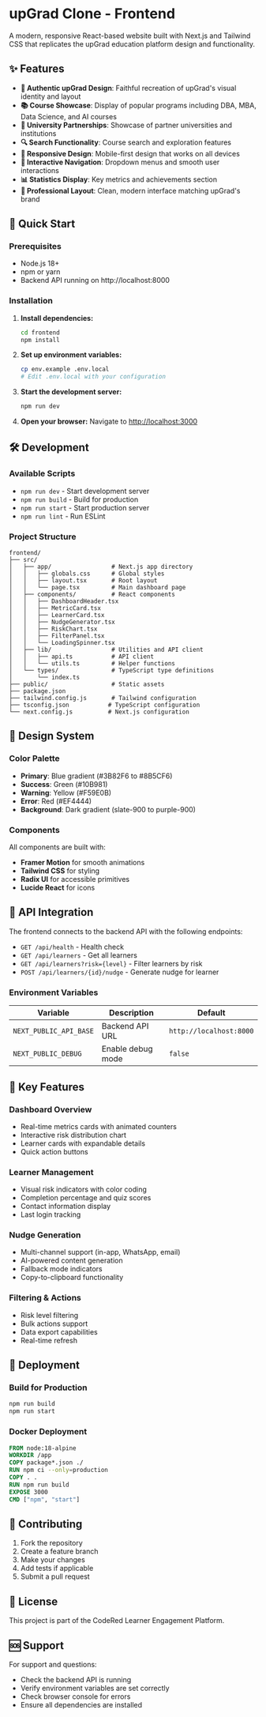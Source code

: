 # upGrad Clone - Frontend

A modern, responsive React-based website built with Next.js and Tailwind CSS that replicates the upGrad education platform design and functionality.

## ✨ Features

- **🎨 Authentic upGrad Design**: Faithful recreation of upGrad's visual identity and layout
- **📚 Course Showcase**: Display of popular programs including DBA, MBA, Data Science, and AI courses
- **🏫 University Partnerships**: Showcase of partner universities and institutions
- **🔍 Search Functionality**: Course search and exploration features
- **📱 Responsive Design**: Mobile-first design that works on all devices
- **🎯 Interactive Navigation**: Dropdown menus and smooth user interactions
- **📊 Statistics Display**: Key metrics and achievements section
- **💼 Professional Layout**: Clean, modern interface matching upGrad's brand

## 🚀 Quick Start

### Prerequisites

- Node.js 18+ 
- npm or yarn
- Backend API running on http://localhost:8000

### Installation

1. **Install dependencies:**
   ```bash
   cd frontend
   npm install
   ```

2. **Set up environment variables:**
   ```bash
   cp env.example .env.local
   # Edit .env.local with your configuration
   ```

3. **Start the development server:**
   ```bash
   npm run dev
   ```

4. **Open your browser:**
   Navigate to [http://localhost:3000](http://localhost:3000)

## 🛠️ Development

### Available Scripts

- `npm run dev` - Start development server
- `npm run build` - Build for production
- `npm run start` - Start production server
- `npm run lint` - Run ESLint

### Project Structure

```
frontend/
├── src/
│   ├── app/                 # Next.js app directory
│   │   ├── globals.css      # Global styles
│   │   ├── layout.tsx       # Root layout
│   │   └── page.tsx         # Main dashboard page
│   ├── components/          # React components
│   │   ├── DashboardHeader.tsx
│   │   ├── MetricCard.tsx
│   │   ├── LearnerCard.tsx
│   │   ├── NudgeGenerator.tsx
│   │   ├── RiskChart.tsx
│   │   ├── FilterPanel.tsx
│   │   └── LoadingSpinner.tsx
│   ├── lib/                 # Utilities and API client
│   │   ├── api.ts           # API client
│   │   └── utils.ts         # Helper functions
│   └── types/               # TypeScript type definitions
│       └── index.ts
├── public/                  # Static assets
├── package.json
├── tailwind.config.js       # Tailwind configuration
├── tsconfig.json           # TypeScript configuration
└── next.config.js          # Next.js configuration
```

## 🎨 Design System

### Color Palette

- **Primary**: Blue gradient (#3B82F6 to #8B5CF6)
- **Success**: Green (#10B981)
- **Warning**: Yellow (#F59E0B)
- **Error**: Red (#EF4444)
- **Background**: Dark gradient (slate-900 to purple-900)

### Components

All components are built with:
- **Framer Motion** for smooth animations
- **Tailwind CSS** for styling
- **Radix UI** for accessible primitives
- **Lucide React** for icons

## 🔌 API Integration

The frontend connects to the backend API with the following endpoints:

- `GET /api/health` - Health check
- `GET /api/learners` - Get all learners
- `GET /api/learners?risk={level}` - Filter learners by risk
- `POST /api/learners/{id}/nudge` - Generate nudge for learner

### Environment Variables

| Variable | Description | Default |
|----------|-------------|---------|
| `NEXT_PUBLIC_API_BASE` | Backend API URL | `http://localhost:8000` |
| `NEXT_PUBLIC_DEBUG` | Enable debug mode | `false` |

## 🎯 Key Features

### Dashboard Overview
- Real-time metrics cards with animated counters
- Interactive risk distribution chart
- Learner cards with expandable details
- Quick action buttons

### Learner Management
- Visual risk indicators with color coding
- Completion percentage and quiz scores
- Contact information display
- Last login tracking

### Nudge Generation
- Multi-channel support (in-app, WhatsApp, email)
- AI-powered content generation
- Fallback mode indicators
- Copy-to-clipboard functionality

### Filtering & Actions
- Risk level filtering
- Bulk actions support
- Data export capabilities
- Real-time refresh

## 🚀 Deployment

### Build for Production

```bash
npm run build
npm run start
```

### Docker Deployment

```dockerfile
FROM node:18-alpine
WORKDIR /app
COPY package*.json ./
RUN npm ci --only=production
COPY . .
RUN npm run build
EXPOSE 3000
CMD ["npm", "start"]
```

## 🤝 Contributing

1. Fork the repository
2. Create a feature branch
3. Make your changes
4. Add tests if applicable
5. Submit a pull request

## 📄 License

This project is part of the CodeRed Learner Engagement Platform.

## 🆘 Support

For support and questions:
- Check the backend API is running
- Verify environment variables are set correctly
- Check browser console for errors
- Ensure all dependencies are installed
